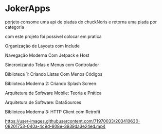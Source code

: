 # JokerApps

porjeto consome uma api de piadas do chuckNoris e retorna uma piada por categoria 

com este projeto foi possivel colocar em pratica 

Organização de Layouts com Include

Navegação Moderna Com Jetpack e Host

Sincronizando Telas e Menus com Controlador

Biblioteca 1: Criando Listas Com Menos Códigos

Biblioteca Moderna 2: Criando Splash Screen

Arquitetura de Software Mobile: Teoria e Prática

Arquitetura de Software: DataSources

Biblioteca Moderna 3: HTTP Client com Retrofit

 
https://user-images.githubusercontent.com/71970033/203410630-08201753-040a-4c9d-808e-3939da3e24ed.mp4
